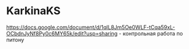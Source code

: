 # KarkinaKS
https://docs.google.com/document/d/1qlL8Jm5Oe0WLF-tCqa59xL-OCbdnJyNf8Py0c6MY65k/edit?usp=sharing - контрольная работа по питону
